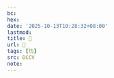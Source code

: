 ```yaml
---
bc:
hex:
date: '2025-10-13T10:28:32+08:00'
lastmod:
title: 􅣯
url: 􅣯
tags: [㤃]
src: DCCV
note:
---
```


